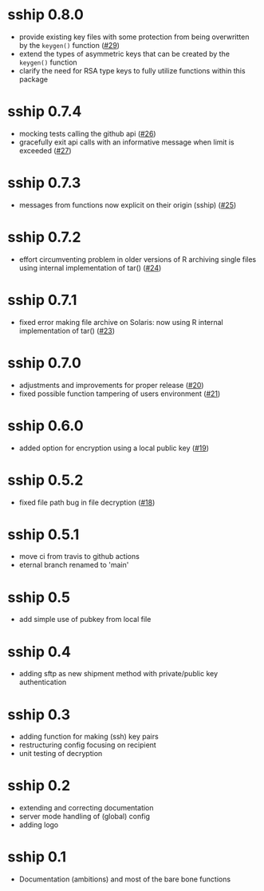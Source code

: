 # sship 0.8.0

* provide existing key files with some protection from being overwritten by the `keygen()` function ([#29](https://github.com/Rapporteket/sship/issues/29))
* extend the types of asymmetric keys that can be created by the `keygen()` function
* clarify the need for RSA type keys to fully utilize functions within this package

# sship 0.7.4

* mocking tests calling the github api ([#26](https://github.com/Rapporteket/sship/pull/26))
* gracefully exit api calls with an informative message when limit is exceeded ([#27](https://github.com/Rapporteket/sship/pull/27))

# sship 0.7.3

* messages from functions now explicit on their origin (sship) ([#25](https://github.com/Rapporteket/sship/pull/25))

# sship 0.7.2

* effort circumventing problem in older versions of R archiving single files using internal implementation of tar() ([#24](https://github.com/Rapporteket/sship/pull/24)) 

# sship 0.7.1

* fixed error making file archive on Solaris: now using R internal implementation of tar() ([#23](https://github.com/Rapporteket/sship/pull/23))

# sship 0.7.0

* adjustments and improvements for proper release ([#20](https://github.com/Rapporteket/sship/pull/20))
* fixed possible function tampering of users environment ([#21](https://github.com/Rapporteket/sship/pull/21))

# sship 0.6.0

* added option for encryption using a local public key ([#19](https://github.com/Rapporteket/sship/pull/19))

# sship 0.5.2

* fixed file path bug in file decryption ([#18](https://github.com/Rapporteket/sship/pull/18))

# sship 0.5.1

* move ci from travis to github actions
* eternal branch renamed to 'main'

# sship 0.5

* add simple use of pubkey from local file

# sship 0.4

* adding sftp as new shipment method with private/public key authentication

# sship 0.3

* adding function for making (ssh) key pairs 
* restructuring config focusing on recipient
* unit testing of decryption

# sship 0.2

* extending and correcting documentation
* server mode handling of (global) config
* adding logo

# sship 0.1

* Documentation (ambitions) and most of the bare bone functions

